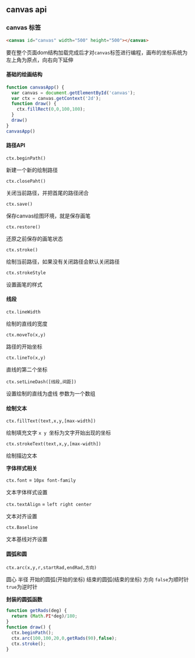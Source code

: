 ## canvas api

### canvas 标签

```html
<canvas id="canvas" width="500" height="500"></canvas>
```

要在整个页面dom结构加载完成后才对`canvas`标签进行编程，画布的坐标系统为左上角为原点，向右向下延伸

#### 基础的绘画结构

```javascript
function canvasApp() {
  var canvas = document.getElementById('canvas');
  var ctx = canvas.getContext('2d');
  function draw() {
    ctx.fillRect(0,0,100,100);
  }
  draw()
}
canvasApp()
```



#### 路径API 

`ctx.beginPath()`

新建一个新的绘制路径

`ctx.closePaht()`

关闭当前路径，并把首尾的路径闭合

`ctx.save()`

保存canvas绘图环境，就是保存画笔

`ctx.restore()`

还原之前保存的画笔状态

`ctx.stroke()`

绘制当前路径，如果没有关闭路径会默认关闭路径

`ctx.strokeStyle`

设置画笔的样式



#### 线段

`ctx.lineWidth`

绘制的直线的宽度

`ctx.moveTo(x,y)`

路径的开始坐标

`ctx.lineTo(x,y)`

直线的第二个坐标

`ctx.setLineDash([线段,间距])`

设置绘制的直线为虚线 参数为一个数组 



#### 绘制文本

`ctx.fillText(text,x,y,[max-width])`

绘制填充文字 `x y `坐标为文字开始出现的坐标

`ctx.strokeText(text,x,y,[max-width])`

绘制描边文本

**字体样式相关**

`ctx.font` = `10px font-family` 

文本字体样式设置

`ctx.textAlign` = `left right center`

文本对齐设置

`ctx.Baseline` 

文本基线对齐设置



#### 圆弧和圆

`ctx.arc(x,y,r,startRad,endRad,方向)`

圆心 半径 开始的圆弧(开始的坐标) 结束的圆弧(结束的坐标) 方向 `false`为顺时针 `true`为逆时针 

**封装的圆弧函数**

```javascript
function getRads(deg) {
  return (Math.PI*deg)/180;
}
function draw() {
  ctx.beginPath();
  ctx.arc(100,100,20,0,getRads(90),false);
  ctx.stroke();
}
```










